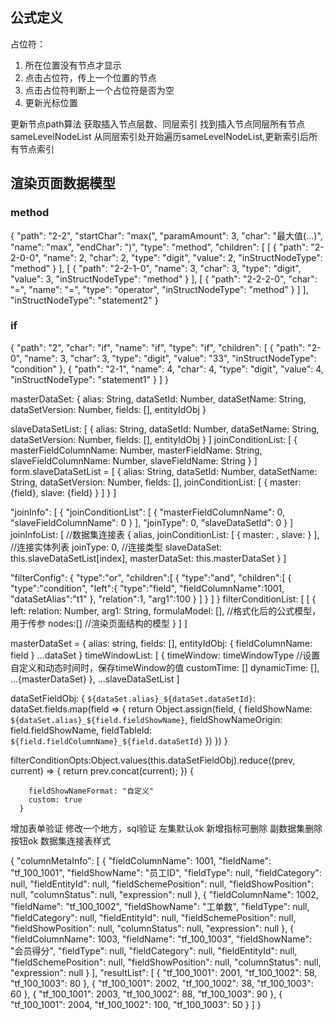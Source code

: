 ## 公式定义

占位符：

1. 所在位置没有节点才显示
2. 点击占位符，传上一个位置的节点
3. 点击占位符判断上一个占位符是否为空
4. 更新光标位置

更新节点path算法
获取插入节点层数、同层索引
找到插入节点同层所有节点sameLevelNodeList
从同层索引处开始遍历sameLevelNodeList,更新索引后所有节点索引
## 渲染页面数据模型

### method
{
  "path": "2-2",
  "startChar": "max(",
  "paramAmount": 3,
  "char": "最大值(...)",
  "name": "max",
  "endChar": ")",
  "type": "method",
  "children": [
      [
          {
              "path": "2-2-0-0",
              "name": 2,
              "char": 2,
              "type": "digit",
              "value": 2,
              "inStructNodeType": "method"
          }
      ],
      [
          {
              "path": "2-2-1-0",
              "name": 3,
              "char": 3,
              "type": "digit",
              "value": 3,
              "inStructNodeType": "method"
          }
      ],
      [
          {
              "path": "2-2-2-0",
              "char": "=",
              "name": "=",
              "type": "operator",
              "inStructNodeType": "method"
          }
      ]
  ],
  "inStructNodeType": "statement2"
}

### if
{
  "path": "2",
  "char": "if",
  "name": "if",
  "type": "if",
  "children": [
      {
          "path": "2-0",
          "name": 3,
          "char": 3,
          "type": "digit",
          "value": "33",
          "inStructNodeType": "condition"
      },
      {
          "path": "2-1",
          "name": 4,
          "char": 4,
          "type": "digit",
          "value": 4,
          "inStructNodeType": "statement1"
      }
  ]
}
<!-- joinInfo: [ 
  {
    masterDataSet: {
      alias: String,
      dataSetId: Number,
      dataSetName: String,
      dataSetVersion: Number,
      fields: [],
      entityIdObj
    },
    slaveDataSet: {
      alias: String,
      dataSetId: Number,
      dataSetName: String,
      dataSetVersion: Number,
      fields: [],
      entityIdObj
    }
  }
] -->

masterDataSet: {
  alias: String,
  dataSetId: Number,
  dataSetName: String,
  dataSetVersion: Number,
  fields: [],
  entityIdObj
}
<!-- slaveDataSetList: [
  slaveDataSet: {
    alias: String,
    dataSetId: Number,
    dataSetName: String,
    dataSetVersion: Number,
    fields: [],
    entityIdObj
  }
] -->

slaveDataSetList: [
  {
    alias: String,
    dataSetId: Number,
    dataSetName: String,
    dataSetVersion: Number,
    fields: [],
    entityIdObj
  }
]
joinConditionList: [
  {
    masterFieldColumnName: Number,
    masterFieldName: String,
    slaveFieldColumnName: Number,
    slaveFieldName: String
  }
]
form.slaveDataSetList = [
  {
    alias: String,
    dataSetId: Number,
    dataSetName: String,
    dataSetVersion: Number,
    fields: [],
    joinConditionList: [
      {
        master: {field},
        slave: {field}
      }
    ]
  }
]

"joinInfo": [
  {
    "joinConditionList": [
      {
        "masterFieldColumnName": 0,
        "slaveFieldColumnName": 0
      }
    ],
    "joinType": 0,
    "slaveDataSetId": 0
  }
]
joinInfoList: [ //数据集连接表
  {
    alias,
    joinConditionList: [
      <!-- 
      计算规则：
      1. 获取到数据集fields
      2. fieldEntityId > 0，ID做为key保存此field
      3. 比对主副数据集有相同fieldEntityId的字段作为关联条件-->
      {
        master: <dataSet>,
        slave: <dataSet>
      }
    ], //连接实体列表
    joinType: 0, //连接类型
    slaveDataSet: this.slaveDataSetList[index],
    masterDataSet: this.masterDataSet
  }
]

"filterConfig": {
  "type":"or",
  "children":[
    {
      "type":"and",
      "children":[
        {
          "type":"condition",
          "left":{
            "type":"field",
            "fieldColumnName":1001,
            "dataSetAlias":"t1"
          },
          "relation":1,
          "arg1":100
        }
      ]
    }
  ]
} 
filterConditionList: [
  [
    {
      left: <dataSet>
      relation: Number,
      arg1: String,
      formulaModel: [], //格式化后的公式模型，用于传参
      nodes:[] //渲染页面结构的模型
    }
  ]
]

masterDataSet = {
  alias: string,
  fields: [],
  entityIdObj: {
    fieldColumnName: field
  }
  ...dataSet
}
timeWindowList: [
  {
    timeWindow:
    timeWindowType //设置自定义和动态时间时，保存timeWindow的值
    customTime: []
    dynamicTime: [],
    ...{masterDataSet}
  },
  ...slaveDataSetList
]

<!-- 每个数据集保存一个key -->
dataSetFieldObj: {
  `${dataSet.alias}_${dataSet.dataSetId}`: dataSet.fields.map(field => {
        return Object.assign(field, {
          fieldShowName: `${dataSet.alias}_${field.fieldShowName}`,
          fieldShowNameOrigin: field.fieldShowName,
          fieldTableId: `${field.fieldColumnName}_${field.dataSetId}`
        })
      })
}
<!-- dataSetFieldObj所有value提取成二维数组，然后二维转一维 -->
filterConditionOpts:Object.values(this.dataSetFieldObj).reduce((prev, current) => {
        return prev.concat(current);
      })
      {
        
        fieldShowNameFormat: "自定义"
        custom: true
      }


增加表单验证
修改一个地方，sql验证
左集默认ok
新增指标可删除
副数据集删除按钮ok
数据集连接表样式


{
    "columnMetaInfo": [
        {
            "fieldColumnName": 1001,
            "fieldName": "tf_100_1001",
            "fieldShowName": "员工ID",
            "fieldType": null,
            "fieldCategory": null,
            "fieldEntityId": null,
            "fieldSchemePosition": null,
            "fieldShowPosition": null,
            "columnStatus": null,
            "expression": null
        },
        {
            "fieldColumnName": 1002,
            "fieldName": "tf_100_1002",
            "fieldShowName": "工单数",
            "fieldType": null,
            "fieldCategory": null,
            "fieldEntityId": null,
            "fieldSchemePosition": null,
            "fieldShowPosition": null,
            "columnStatus": null,
            "expression": null
        },
        {
            "fieldColumnName": 1003,
            "fieldName": "tf_100_1003",
            "fieldShowName": "会员得分",
            "fieldType": null,
            "fieldCategory": null,
            "fieldEntityId": null,
            "fieldSchemePosition": null,
            "fieldShowPosition": null,
            "columnStatus": null,
            "expression": null
        }
    ],
    "resultList": [
        {
            "tf_100_1001": 2001,
            "tf_100_1002": 58,
            "tf_100_1003": 80
        },
        {
            "tf_100_1001": 2002,
            "tf_100_1002": 38,
            "tf_100_1003": 60
        },
        {
            "tf_100_1001": 2003,
            "tf_100_1002": 88,
            "tf_100_1003": 90
        },
        {
            "tf_100_1001": 2004,
            "tf_100_1002": 100,
            "tf_100_1003": 50
        }
    ]
}